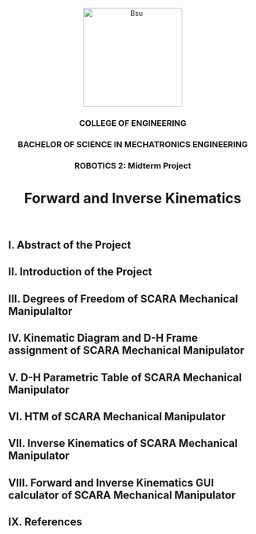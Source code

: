 <p align="center">
  <img src=https://github.com/limwelwel/PYTHON-PROGRAMS/blob/3078971571d8ab959cb3e9882e7a0265d9947afc/bsu%20header.png alt=Bsu style="height: 200px;">
<h3 align="center">COLLEGE OF ENGINEERING</h3>
<h3 align="center">BACHELOR OF SCIENCE IN MECHATRONICS ENGINEERING</h3>
<h3 align="center">ROBOTICS 2: Midterm Project</h3>

<h1 align="center"> Forward and Inverse Kinematics </h1> 
<br>

## I. Abstract of the Project

## II. Introduction of the Project

## III. Degrees of Freedom of SCARA Mechanical Manipulaltor

## IV. Kinematic Diagram and D-H Frame assignment of SCARA Mechanical Manipulator 

## V. D-H Parametric Table of SCARA Mechanical Manipulator

## VI. HTM of SCARA Mechanical Manipulator

## VII. Inverse Kinematics of SCARA Mechanical Manipulator

## VIII. Forward and Inverse Kinematics GUI calculator of SCARA Mechanical Manipulator 

## IX. References






